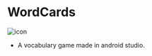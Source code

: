 # WordCards
![icon](https://github.com/jasonjpulikkottil/word_cards/blob/master/app/src/main/res/mipmap-hdpi/ic_launcher_foreground.png)
- A vocabulary game made in android studio.
